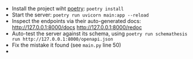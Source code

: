 * Install the project wiht [poetry](): `poetry install`
* Start the server: `poetry run uvicorn main:app --reload`
* Inspect the endpoints via their auto-generated docs:
  http://127.0.0.1:8000/docs
  http://127.0.0.1:8000/redoc
* Auto-test the server against its schema, using
  `poetry run schemathesis run http://127.0.0.1:8000/openapi.json`
* Fix the mistake it found (see `main.py` line 50)
* 
```

